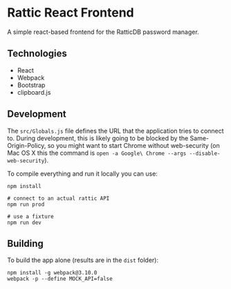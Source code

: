 # Rattic React Frontend

A simple react-based frontend for the RatticDB password manager.

## Technologies

 * React
 * Webpack
 * Bootstrap
 * clipboard.js

## Development

The ``src/Globals.js`` file defines the URL that the application tries to connect to. During development, this is likely going to be blocked by the Same-Origin-Policy, so you might want to start Chrome without web-security (on Mac OS X this the command is ``open -a Google\ Chrome --args --disable-web-security``).

To compile everything and run it locally you can use:

```
npm install

# connect to an actual rattic API
npm run prod

# use a fixture
npm run dev
```

## Building

To build the app alone (results are in the ``dist`` folder):
```
npm install -g webpack@3.10.0
webpack -p --define MOCK_API=false
```
